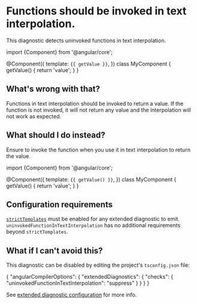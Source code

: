 # Functions should be invoked in text interpolation. 
This diagnostic detects uninvoked functions in text interpolation.

<docs-code language="typescript">

import {Component} from '@angular/core';

@Component({
  template: `{{ getValue }}`,
})
class MyComponent {
  getValue() {
    return 'value';
  }
}

</docs-code>

## What's wrong with that?

Functions in text interpolation should be invoked to return a value. 
If the function is not invoked, it will not return any value and the interpolation will not work as expected.

## What should I do instead?

Ensure to invoke the function when you use it in text interpolation to return the value.

<docs-code language="typescript">

import {Component} from '@angular/core';

@Component({
  template: `{{ getValue() }}`,
})
class MyComponent {
  getValue() {
    return 'value';
  }
}

</docs-code>

## Configuration requirements

[`strictTemplates`](tools/cli/template-typecheck#strict-mode) must be enabled for any extended diagnostic to emit.
`uninvokedFunctionInTextInterpolation` has no additional requirements beyond `strictTemplates`.

## What if I can't avoid this?

This diagnostic can be disabled by editing the project's `tsconfig.json` file:

<docs-code language="json">
{
  "angularCompilerOptions": {
    "extendedDiagnostics": {
      "checks": {
        "uninvokedFunctionInTextInterpolation": "suppress"
      }
    }
  }
}
</docs-code>

See [extended diagnostic configuration](/extended-diagnostics#configuration) for more info.
